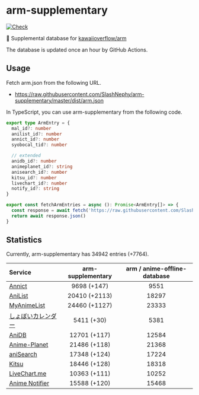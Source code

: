 # arm-supplementary

[![Check](https://github.com/SlashNephy/arm-supplementary/actions/workflows/check-node.yml/badge.svg)](https://github.com/SlashNephy/arm-supplementary/actions/workflows/check-node.yml)

💊 Supplemental database for [kawaiioverflow/arm](https://github.com/kawaiioverflow/arm)

The database is updated once an hour by GitHub Actions.

## Usage

Fetch arm.json from the following URL.

- https://raw.githubusercontent.com/SlashNephy/arm-supplementary/master/dist/arm.json

In TypeScript, you can use arm-supplementary from the following code.

```TypeScript
export type ArmEntry = {
  mal_id?: number
  anilist_id?: number
  annict_id?: number
  syobocal_tid?: number

  // extended
  anidb_id?: number
  animeplanet_id?: string
  anisearch_id?: number
  kitsu_id?: number
  livechart_id?: number
  notify_id?: string
}

export const fetchArmEntries = async (): Promise<ArmEntry[]> => {
  const response = await fetch('https://raw.githubusercontent.com/SlashNephy/arm-supplementary/master/dist/arm.json')
  return await response.json()
}
```

## Statistics

Currently, arm-supplementary has 34942 entries (+7764).

| Service                                     | arm-supplementary | arm / anime-offline-database |
| :------------------------------------------ | :---------------: | :--------------------------: |
| [Annict](https://annict.com)                |    9698 (+147)    |             9551             |
| [AniList](https://anilist.co)               |   20410 (+2113)   |            18297             |
| [MyAnimeList](https://myanimelist.net)      |   24460 (+1127)   |            23333             |
| [しょぼいカレンダー](https://cal.syoboi.jp) |    5411 (+30)     |             5381             |
| [AniDB](https://anidb.net)                  |   12701 (+117)    |            12584             |
| [Anime-Planet](https://anime-planet.com)    |   21486 (+118)    |            21368             |
| [aniSearch](https://anisearch.com)          |   17348 (+124)    |            17224             |
| [Kitsu](https://kitsu.io)                   |   18446 (+128)    |            18318             |
| [LiveChart.me](https://livechart.me)        |   10363 (+111)    |            10252             |
| [Anime Notifier](https://notify.moe)        |   15588 (+120)    |            15468             |
